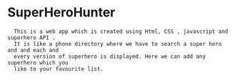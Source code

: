 # SuperHeroHunter
      This is a web app which is created using Html, CSS , javascript and superhero API .
      It is like a phone directory where we have to search a super hero and and each and 
      every version of superhero is displayed. Here we can add any superhero which you 
      like to your favourite list. 
